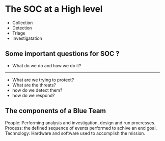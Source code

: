 # The SOC at a High level
* Collection
* Detection
* Triage
* Investigatation

## Some important questions for SOC ?
* What do we do and how we do it?
---
* What are we trying to protect?
* What are the threats?
* how do we detect them?
* how do we respond?

## The components of a Blue Team
People: Performing analysis and investigation, design and run procresses.
Process: the defined sequence of events performed to achive an end goal.
Technology: Hardware and software used to accomplish the mission.

